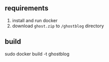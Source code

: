 ## requirements
1. install and run docker
2. download `ghost.zip` to `/ghostblog` directory

## build
sudo docker build -t <TAG> ghostblog